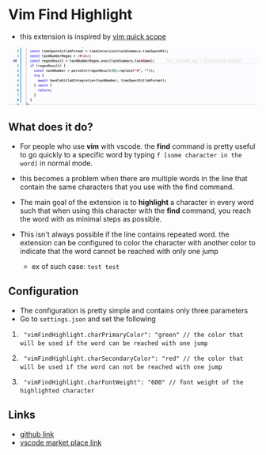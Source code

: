 # Vim Find Highlight

- this extension is inspired by [vim quick scope](https://github.com/unblevable/quick-scope)

![example](./images/example.gif)

## What does it do?

- For people who use **vim** with vscode. the **find** command is pretty useful to go quickly to a specific word by typing `f [some character in the word]` in normal mode.

- this becomes a problem when there are multiple words in the line that contain the same characters that you use with the find command.

- The main goal of the extension is to **highlight** a character in every word such that when using this character with the **find** command, you reach the word with as minimal steps as possible.

- This isn't always possible if the line contains repeated word. the extension can be configured to color the character with another color to indicate that the word cannot be reached with only one jump
  - ex of such case: `test test`

## Configuration

- The configuration is pretty simple and contains only three parameters
- Go to `settings.json` and set the following

1. ` "vimFindHighlight.charPrimaryColor": "green" // the color that will be used if the word can be reached with one jump`

2. ` "vimFindHighlight.charSecondaryColor": "red" // the color that will be used if the word can not be reached with one jump`

3. ` "vimFindHighlight.charFontWeight": "600" // font weight of the highlighted character`

## Links

- [github link](https://github.com/magdyamr542/vim-find-highlight)
- [vscode market place link](https://marketplace.visualstudio.com/items?itemName=AmrMetwally.vim-find-highlight)
